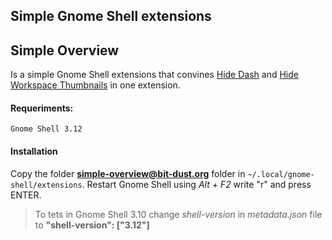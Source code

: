 ## Simple Gnome Shell extensions

## Simple Overview
Is a simple Gnome Shell extensions that convines [Hide Dash](https://github.com/xenatt/Minimalism-Gnome-Shell/tree/master/hide-dash%40xenatt.github.com) and [Hide Workspace Thumbnails](https://github.com/xenatt/Minimalism-Gnome-Shell/tree/master/hide-workspace%40xenatt.github.com) in one extension. 

#### Requeriments:
	Gnome Shell 3.12

#### Installation
Copy the folder **simple-overview@bit-dust.org** folder in `~/.local/gnome-shell/extensions`.
Restart Gnome Shell using *Alt + F2* write "r" and press ENTER.

> To tets in Gnome Shell 3.10 change *shell-version* in *metadata.json* file to **"shell-version": ["3.12"]**
